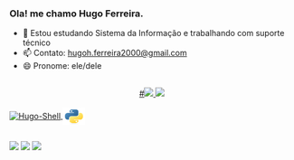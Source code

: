 ### Ola! me chamo Hugo Ferreira.

- 🔭 Estou estudando Sistema da Informação e trabalhando com suporte técnico
- 📫 Contato: hugoh.ferreira2000@gmail.com
- 😄 Pronome: ele/dele

##
<div align="center">
  <a href="https://github.com/guhzoide">
  #<img height="180em" src="https://github-readme-stats.vercel.app/api?username=guhzoide&show_icons=true&theme=tokyonight&include_all_commits=true&count_private=true"/>
  <img height="180em" src="https://github-readme-stats.vercel.app/api/top-langs/?username=guhzoide&layout=compact&langs_count=7&theme=tokyonight"/>
</div>
  
  </div>
<div style="display: inline_block"><br>
  <img align="center" alt="Hugo-Shell" height="30" width="40" src="https://cdn.jsdelivr.net/gh/devicons/devicon/icons/linux/linux-original.svg">
  <img align="center" alt="Hugo-Python" height="30" width="40" src="https://raw.githubusercontent.com/devicons/devicon/master/icons/python/python-original.svg">
</div>


##
<div>
  <a href = "https://t.me/guhzoide"><img src="https://img.shields.io/badge/Telegram-2CA5E0?style=for-the-badge&logo=telegram&logoColor=white" target="_blank"></a>  
  <a href = "mailto:hugoh.ferreira2000@gmail.com"><img src="https://img.shields.io/badge/-Gmail-%23333?style=for-the-badge&logo=gmail&logoColor=white" target="_blank"></a>
  <a href="https://www.linkedin.com/in/hugo-roberto-8943881a2/" target="_blank"><img src="https://img.shields.io/badge/-LinkedIn-%230077B5?style=for-the-badge&logo=linkedin&logoColor=white" target="_blank"></a> 
</div>
